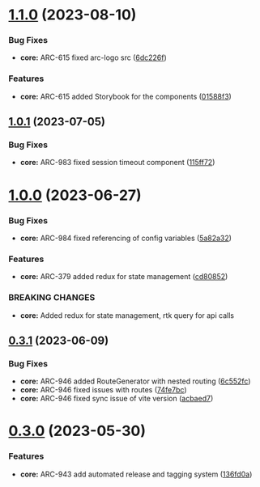 # [1.1.0](https://github.com/sourcefuse/react-boilerplate-ts-ui/compare/1.0.1...1.1.0) (2023-08-10)


### Bug Fixes

* **core:** ARC-615 fixed arc-logo src ([6dc226f](https://github.com/sourcefuse/react-boilerplate-ts-ui/commit/6dc226f2845ce7fb8fd281d16ed878039692a5cf))


### Features

* **core:** ARC-615 added Storybook for the components ([01588f3](https://github.com/sourcefuse/react-boilerplate-ts-ui/commit/01588f318bd28f59ee42395b8b46b15e0be7e8da))



## [1.0.1](https://github.com/sourcefuse/react-boilerplate-ts-ui/compare/1.0.0...1.0.1) (2023-07-05)


### Bug Fixes

* **core:** ARC-983 fixed session timeout component ([115ff72](https://github.com/sourcefuse/react-boilerplate-ts-ui/commit/115ff7268f75a19c95f611f7bdb48ec8c315931c))



# [1.0.0](https://github.com/sourcefuse/react-boilerplate-ts-ui/compare/0.3.1...1.0.0) (2023-06-27)


### Bug Fixes

* **core:** ARC-984 fixed referencing of config variables ([5a82a32](https://github.com/sourcefuse/react-boilerplate-ts-ui/commit/5a82a32e763bef6c1c19f34d9de4f17558dc4543))


### Features

* **core:** ARC-379 added redux for state management ([cd80852](https://github.com/sourcefuse/react-boilerplate-ts-ui/commit/cd80852af817262ecd87e789ee8cccac42f737e7))


### BREAKING CHANGES

* **core:** Added redux for state management, rtk query for api calls



## [0.3.1](https://github.com/sourcefuse/react-boilerplate-ts-ui/compare/0.3.0...0.3.1) (2023-06-09)


### Bug Fixes

* **core:** ARC-946 added RouteGenerator with nested routing ([6c552fc](https://github.com/sourcefuse/react-boilerplate-ts-ui/commit/6c552fc8a4a5de120fc6896eff0668950915431e))
* **core:** ARC-946 fixed issues with routes ([74fe7bc](https://github.com/sourcefuse/react-boilerplate-ts-ui/commit/74fe7bc5ee37bf26c9e7128ee379e634af68b427))
* **core:** ARC-946 fixed sync issue of vite version ([acbaed7](https://github.com/sourcefuse/react-boilerplate-ts-ui/commit/acbaed79682f162990cc3f3b7e41a5caca03d59d))



# [0.3.0](https://github.com/sourcefuse/react-boilerplate-ts-ui/compare/0.2.3...0.3.0) (2023-05-30)


### Features

* **core:** ARC-943 add automated release and tagging system ([136fd0a](https://github.com/sourcefuse/react-boilerplate-ts-ui/commit/136fd0a8013927280a5332649d2dee1733dbbb54))



